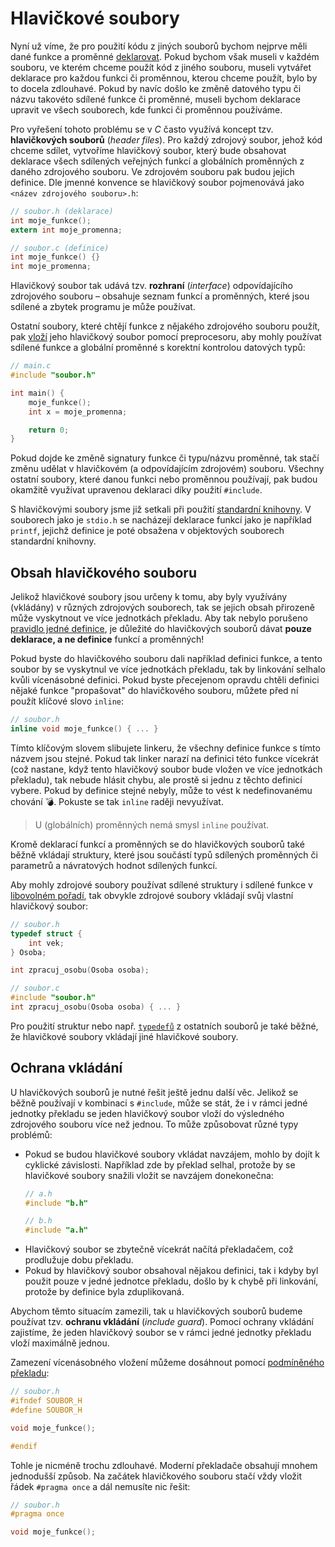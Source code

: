 # Hlavičkové soubory
Nyní už víme, že pro použití kódu z jiných souborů bychom nejprve měli dané funkce a proměnné
[deklarovat](pouzivani_kodu_z_jinych_souboru.md#deklarace-vs-definice). Pokud bychom však museli
v každém souboru, ve kterém chceme použít kód z jiného souboru, museli vytvářet deklarace pro
každou funkci či proměnnou, kterou chceme použít, bylo by to docela zdlouhavé. Pokud by navíc došlo
ke změně datového typu či názvu takovéto sdílené funkce či proměnné, museli bychom deklarace upravit
ve všech souborech, kde funkci či proměnnou používáme.

Pro vyřešení tohoto problému se v *C* často využívá koncept tzv. **hlavičkových souborů**
(*header files*). Pro každý zdrojový soubor, jehož kód chceme sdílet, vytvoříme hlavičkový soubor,
který bude obsahovat deklarace všech sdílených veřejných funkcí a globálních proměnných z daného
zdrojového souboru. Ve zdrojovém souboru pak budou jejich definice. Dle jmenné konvence se hlavičkový
soubor pojmenovává jako `<název zdrojového souboru>.h`:
```c
// soubor.h (deklarace)
int moje_funkce();
extern int moje_promenna;

// soubor.c (definice)
int moje_funkce() {}
int moje_promenna;
```
Hlavičkový soubor tak udává tzv. **rozhraní** (*interface*) odpovídajícího zdrojového souboru –
obsahuje seznam funkcí a proměnných, které jsou sdílené a zbytek programu je může používat.

Ostatní soubory, které chtějí funkce z nějakého zdrojového souboru použít, pak
[vloží](../preprocesor/vkladani_souboru.md) jeho hlavičkový soubor pomocí preprocesoru, aby mohly
používat sdílené funkce a globální proměnné s korektní kontrolou datových typů:
```c
// main.c
#include "soubor.h"

int main() {
    moje_funkce();
    int x = moje_promenna;

    return 0;
}
```
Pokud dojde ke změně signatury funkce či typu/názvu proměnné, tak stačí změnu udělat v hlavičkovém
(a odpovídajícím zdrojovém) souboru. Všechny ostatní soubory, které danou funkci nebo proměnnou
používají, pak budou okamžitě využívat upravenou deklaraci díky použití `#include`.

S hlavičkovými soubory jsme již setkali při použití [standardní knihovny](../funkce/stdlib.md). V
souborech jako je `stdio.h` se nacházejí deklarace funkcí jako je například `printf`, jejichž definice
je poté obsažena v objektových souborech standardní knihovny.

## Obsah hlavičkového souboru
Jelikož hlavičkové soubory jsou určeny k tomu, aby byly využívány (vkládány) v různých zdrojových
souborech, tak se jejich obsah přirozeně může vyskytnout ve více jednotkách překladu. Aby tak nebylo
porušeno [pravidlo jedné definice](pouzivani_kodu_z_jinych_souboru.md#pravidlo-jedné-definice), je
důležité do hlavičkových souborů dávat **pouze deklarace, a ne definice** funkcí a proměnných!

Pokud byste do hlavičkového souboru dali například definici funkce, a tento soubor by se vyskytnul
ve více jednotkách překladu, tak by linkování selhalo kvůli vícenásobné definici. Pokud byste
přecejenom opravdu chtěli definici nějaké funkce "propašovat" do hlavičkového souboru, můžete před
ní použít klíčové slovo `inline`:
```c
// soubor.h
inline void moje_funkce() { ... }
```
Tímto klíčovým slovem slibujete linkeru, že všechny definice funkce s tímto názvem jsou stejné.
Pokud tak linker narazí na definici této funkce vícekrát (což nastane, když tento hlavičkový soubor
bude vložen ve více jednotkách překladu), tak nebude hlásit chybu, ale prostě si jednu z těchto
definicí vybere. Pokud by definice stejné nebyly, může to vést k nedefinovanému chování 💣. Pokuste
se tak `inline` raději nevyužívat.

> U (globálních) proměnných nemá smysl `inline` používat.

Kromě deklarací funkcí a proměnných se do hlavičkových souborů také běžně vkládají struktury, které
jsou součástí typů sdílených proměnných či parametrů a návratových hodnot sdílených funkcí.

Aby mohly zdrojové soubory používat sdílené struktury i sdílené funkce v
[libovolném pořadí](pouzivani_kodu_z_jinych_souboru.md#jednoprůchodový-překlad), tak obvykle zdrojové
soubory vkládají svůj vlastní hlavičkový soubor:
```c
// soubor.h
typedef struct {
    int vek;
} Osoba;

int zpracuj_osobu(Osoba osoba);

// soubor.c
#include "soubor.h"
int zpracuj_osobu(Osoba osoba) { ... }
```
Pro použití struktur nebo např.
[`typedefů`](../struktury/struktury.md#vytváření-nových-jmen-pro-datové-typy) z ostatních souborů
je také běžné, že hlavičkové soubory vkládají jiné hlavičkové soubory.

## Ochrana vkládání
U hlavičkových souborů je nutné řešit ještě jednu další věc. Jelikož se běžně používají v kombinaci
s `#include`, může se stát, že i v rámci jedné jednotky překladu se jeden hlavičkový soubor vloží do
výsledného zdrojového souboru více než jednou. To může způsobovat různé typy problémů:
- Pokud se budou hlavičkové soubory vkládat navzájem, mohlo by dojít k cyklické závislosti. Například
zde by překlad selhal, protože by se hlavičkové soubory snažili vložit se navzájem donekonečna:
    ```c
    // a.h
    #include "b.h"
    
    // b.h
    #include "a.h"
    ```
- Hlavičkový soubor se zbytečně vícekrát načítá překladačem, což prodlužuje dobu překladu.
- Pokud by hlavičkový soubor obsahoval nějakou definici, tak i kdyby byl použit pouze v jedné
jednotce překladu, došlo by k chybě při linkování, protože by definice byla zduplikovaná. 

Abychom těmto situacím zamezili, tak u hlavičkových souborů budeme používat tzv. **ochranu vkládání**
(*include guard*). Pomocí ochrany vkládání zajistíme, že jeden hlavičkový soubor se v rámci jedné
jednotky překladu vloží maximálně jednou.

Zamezení vícenásobného vložení můžeme dosáhnout pomocí
[podmíněného překladu](../preprocesor/makra.md#podmíněný-překlad):
```c
// soubor.h
#ifndef SOUBOR_H
#define SOUBOR_H

void moje_funkce();

#endif
```
Tohle je nicméně trochu zdlouhavé. Moderní překladače obsahují mnohem jednodušší způsob. Na začátek
hlavičkového souboru stačí vždy vložit řádek `#pragma once` a dál nemusíte nic řešit:
```c
// soubor.h
#pragma once

void moje_funkce();
```
